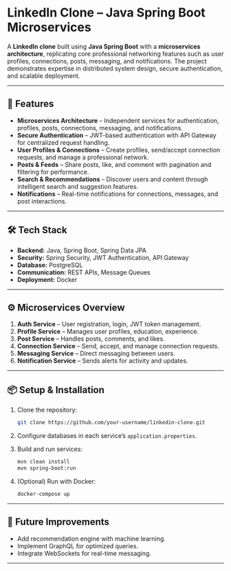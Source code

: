 # LinkedIn Clone – Java Spring Boot Microservices

A **LinkedIn clone** built using **Java Spring Boot** with a **microservices architecture**, replicating core professional networking features such as user profiles, connections, posts, messaging, and notifications. The project demonstrates expertise in distributed system design, secure authentication, and scalable deployment.

---

## 🚀 Features

* **Microservices Architecture** – Independent services for authentication, profiles, posts, connections, messaging, and notifications.
* **Secure Authentication** – JWT-based authentication with API Gateway for centralized request handling.
* **User Profiles & Connections** – Create profiles, send/accept connection requests, and manage a professional network.
* **Posts & Feeds** – Share posts, like, and comment with pagination and filtering for performance.
* **Search & Recommendations** – Discover users and content through intelligent search and suggestion features.
* **Notifications** – Real-time notifications for connections, messages, and post interactions.

---

## 🛠️ Tech Stack

* **Backend:** Java, Spring Boot, Spring Data JPA
* **Security:** Spring Security, JWT Authentication, API Gateway
* **Database:** PostgreSQL
* **Communication:** REST APIs, Message Queues
* **Deployment:** Docker

---

## ⚙️ Microservices Overview

1. **Auth Service** – User registration, login, JWT token management.
2. **Profile Service** – Manages user profiles, education, experience.
3. **Post Service** – Handles posts, comments, and likes.
4. **Connection Service** – Send, accept, and manage connection requests.
5. **Messaging Service** – Direct messaging between users.
6. **Notification Service** – Sends alerts for activity and updates.

---

## 📦 Setup & Installation

1. Clone the repository:

   ```bash
   git clone https://github.com/your-username/linkedin-clone.git
   ```
2. Configure databases in each service’s `application.properties`.
3. Build and run services:

   ```bash
   mvn clean install
   mvn spring-boot:run
   ```
4. (Optional) Run with Docker:

   ```bash
   docker-compose up
   ```

---

## 📌 Future Improvements

* Add recommendation engine with machine learning.
* Implement GraphQL for optimized queries.
* Integrate WebSockets for real-time messaging.



---
